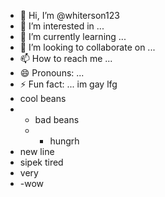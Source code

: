 - 👋 Hi, I’m @whiterson123
- 👀 I’m interested in ...
- 🌱 I’m currently learning ...
- 💞️ I’m looking to collaborate on ...
- 📫 How to reach me ...
- 😄 Pronouns: ...
- ⚡ Fun fact: ... im gay
lfg
- cool beans
- - bad beans
  - - hungrh
- new line
- sipek tired
- very
- -wow
<!---
whiterson123/whiterson123 is a ✨ special ✨ repository because its `README.md` (this file) appears on your GitHub profile.
You can click the Preview link to take a look at your changes.
--->

